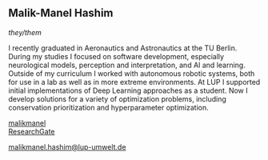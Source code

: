 ## Malik-Manel Hashim
*they/them*

I recently graduated in Aeronautics and Astronautics at the TU Berlin. During my studies I focused on software development, especially neurological models, perception and interpretation, and AI and learning. Outside of my curriculum I worked with autonomous robotic systems, both for use in a lab as well as in more extreme environments. 
At LUP I supported initial implementations of Deep Learning approaches as a student. Now I develop solutions for a variety of optimization problems, including conservation prioritization and hyperparameter optimization.

<i class="fa-brands fa-github"></i> [malikmanel](https://github.com/malikmanel)  
<i class="fa-brands fa-researchgate"></i> [ResearchGate](https://www.researchgate.net/profile/Malik-Manel-Hashim)

<i class="fa-solid fa-envelope"></i> [malikmanel.hashim@lup-umwelt.de](mailto:malikmanel.hashim@lup-umwelt.de)
